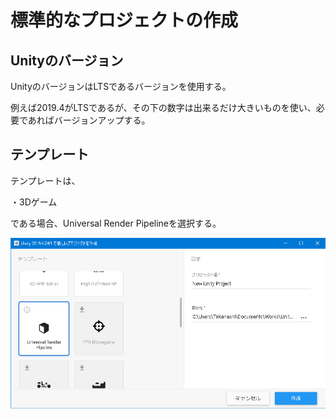 # 標準的なプロジェクトの作成

## Unityのバージョン

UnityのバージョンはLTSであるバージョンを使用する。

例えば2019.4がLTSであるが、その下の数字は出来るだけ大きいものを使い、必要であればバージョンアップする。

## テンプレート

テンプレートは、

・3Dゲーム

である場合、Universal Render Pipelineを選択する。

![select_template](./media/unity_default_project/select_template.png)

